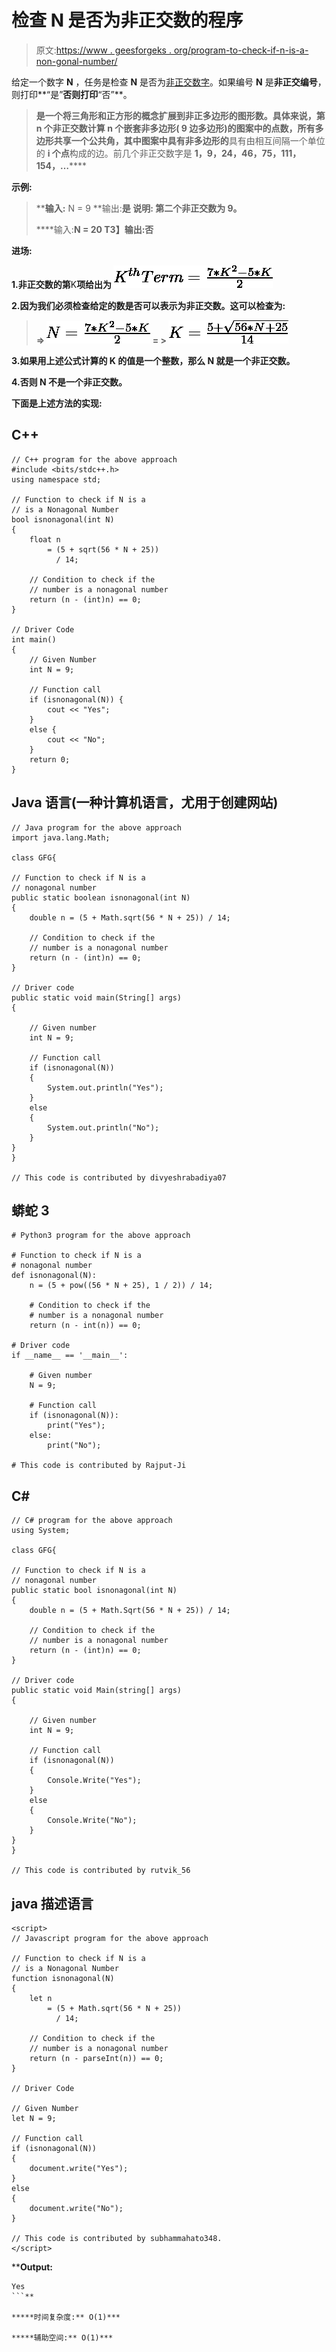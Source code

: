 # 检查 N 是否为非正交数的程序

> 原文:[https://www . geesforgeks . org/program-to-check-if-n-is-a-non-gonal-number/](https://www.geeksforgeeks.org/program-to-check-if-n-is-a-nonagonal-number/)

给定一个数字 **N** ，任务是检查 **N** 是否为[非正交数字](https://www.geeksforgeeks.org/nonagonal-number/)。如果编号 **N** 是**非正交编号**，则打印**“是”**否则打印**“否”**。

> [](https://www.geeksforgeeks.org/nonagonal-number/)**是一个将三角形和正方形的概念扩展到非正多边形的图形数。具体来说，**第 n 个**非正交数计算 n 个嵌套非多边形( **9 边多边形**)的图案中的点数，所有多边形共享一个公共角，其中图案中具有非多边形的**具有由相互间隔一个单位的 **i 个点**构成的边。前几个非正交数字是 **1，9，24，46，75，111，154，…******

****示例:****

> ****输入:** N = 9
> **输出:**是
> **说明:**
> 第二个非正交数为 9。**
> 
>  ****输入:**N = 20
> T3】输出:否**

****进场:****

**1.非正交数的第**K**项给出为
![K^{th} Term = \frac{7*K^{2} - 5*K}{2}  ](img/cec2fc5bfbae33cf1172e441738d5817.png "Rendered by QuickLaTeX.com")**

**2.因为我们必须检查给定的数是否可以表示为非正交数。这可以检查为:**

> **=> ![N = \frac{7*K^{2} - 5*K}{2}    ](img/e7f9298efc72b85b393336be8fe379fa.png "Rendered by QuickLaTeX.com")
> = > ![K = \frac{5 + \sqrt{56*N + 25}}{14}  ](img/4b464b534c1e2b72c1aa80b336086a08.png "Rendered by QuickLaTeX.com")**

**3.如果用上述公式计算的 **K** 的值是一个整数，那么 **N** 就是一个非正交数。**

**4.否则 **N** 不是一个非正交数。**

**下面是上述方法的实现:**

## **C++**

```
// C++ program for the above approach
#include <bits/stdc++.h>
using namespace std;

// Function to check if N is a
// is a Nonagonal Number
bool isnonagonal(int N)
{
    float n
        = (5 + sqrt(56 * N + 25))
          / 14;

    // Condition to check if the
    // number is a nonagonal number
    return (n - (int)n) == 0;
}

// Driver Code
int main()
{
    // Given Number
    int N = 9;

    // Function call
    if (isnonagonal(N)) {
        cout << "Yes";
    }
    else {
        cout << "No";
    }
    return 0;
}
```

## **Java 语言(一种计算机语言，尤用于创建网站)**

```
// Java program for the above approach
import java.lang.Math;

class GFG{

// Function to check if N is a
// nonagonal number
public static boolean isnonagonal(int N)
{
    double n = (5 + Math.sqrt(56 * N + 25)) / 14;

    // Condition to check if the
    // number is a nonagonal number
    return (n - (int)n) == 0;
}

// Driver code    
public static void main(String[] args)
{

    // Given number
    int N = 9;

    // Function call
    if (isnonagonal(N))
    {
        System.out.println("Yes");
    }
    else
    {
        System.out.println("No");
    }
}
}

// This code is contributed by divyeshrabadiya07
```

## **蟒蛇 3**

```
# Python3 program for the above approach

# Function to check if N is a
# nonagonal number
def isnonagonal(N):
    n = (5 + pow((56 * N + 25), 1 / 2)) / 14;

    # Condition to check if the
    # number is a nonagonal number
    return (n - int(n)) == 0;

# Driver code
if __name__ == '__main__':

    # Given number
    N = 9;

    # Function call
    if (isnonagonal(N)):
        print("Yes");
    else:
        print("No");

# This code is contributed by Rajput-Ji
```

## **C#**

```
// C# program for the above approach
using System;

class GFG{

// Function to check if N is a
// nonagonal number
public static bool isnonagonal(int N)
{
    double n = (5 + Math.Sqrt(56 * N + 25)) / 14;

    // Condition to check if the
    // number is a nonagonal number
    return (n - (int)n) == 0;
}

// Driver code    
public static void Main(string[] args)
{

    // Given number
    int N = 9;

    // Function call
    if (isnonagonal(N))
    {
        Console.Write("Yes");
    }
    else
    {
        Console.Write("No");
    }
}
}

// This code is contributed by rutvik_56
```

## **java 描述语言**

```
<script>
// Javascript program for the above approach

// Function to check if N is a
// is a Nonagonal Number
function isnonagonal(N)
{
    let n
        = (5 + Math.sqrt(56 * N + 25))
          / 14;

    // Condition to check if the
    // number is a nonagonal number
    return (n - parseInt(n)) == 0;
}

// Driver Code

// Given Number
let N = 9;

// Function call
if (isnonagonal(N))
{
    document.write("Yes");
}
else
{
    document.write("No");
}

// This code is contributed by subhammahato348.
</script>
```

****Output:** 

```
Yes
```** 

*****时间复杂度:** O(1)***

*****辅助空间:** O(1)***